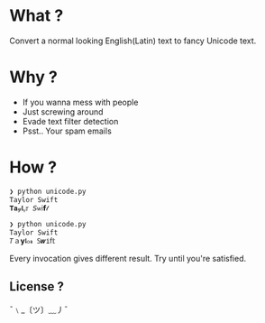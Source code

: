 # What ? 
Convert a normal looking English(Latin) text to fancy Unicode text.

# Why ?
- If you wanna mess with people
- Just screwing around
- Evade text filter detection 
- Psst.. Your spam emails

# How ?
```sh
❯ python unicode.py
Taylor Swift
𝚻𝐚𝓎𝗹ﮩ𝕣 𝘚ѡⅰ𝗳𝓉

❯ python unicode.py
Taylor Swift
𝑇ａ𝘆𝖑ჿ𝓻 𐐠𝒘іẝ𝕥
```

Every invocation gives different result. Try until you're satisfied.

## License ? 
¯﹨_〔ツ〕﹏丿¯
